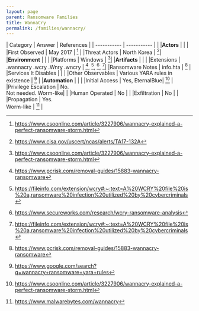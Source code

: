 ```yaml
---
layout: page
parent: Ransomware Families
title: WannaCry
permalink: /families/wannacry/
---
```


| Category | Answer | References | 
| ----------- | ----------- | | 
|**Actors** | | |
|First Observed | May 2017 | [^1] |
|Threat Actors | North Korea | [^2]|
|**Environment** | | |
|Platforms | Windows | [^3]|
|**Artifacts** | | |
|Extensions | .wannacry .wcry .Wnry .wncry | [^4], [^5], [^6], [^7]|
|Ransomware Notes | info.hta | [^8] |
|Services It Disables | | |
|Other Observables | Various YARA rules in existence | [^9] |
|**Automation** | | |
|Initial Access | Yes, EternalBlue| [^10] |
|Privilege Escalation | No.<br>Not needed. Worm-like| |
|Human Operated | No | |
|Exfiltration | No | |
|Propagation | Yes.<br>Worm-like | [^11] |


[^1]: https://www.csoonline.com/article/3227906/wannacry-explained-a-perfect-ransomware-storm.html
[^2]: https://www.cisa.gov/uscert/ncas/alerts/TA17-132A
[^3]: https://www.csoonline.com/article/3227906/wannacry-explained-a-perfect-ransomware-storm.html
[^4]: https://www.pcrisk.com/removal-guides/15883-wannacry-ransomware
[^5]: https://fileinfo.com/extension/wcry#:~:text=A%20WCRY%20file%20is%20a,ransomware%20infection%20utilized%20by%20cybercriminals
[^6]: https://www.secureworks.com/research/wcry-ransomware-analysis
[^7]: https://fileinfo.com/extension/wcry#:~:text=A%20WCRY%20file%20is%20a,ransomware%20infection%20utilized%20by%20cybercriminals
[^8]: https://www.pcrisk.com/removal-guides/15883-wannacry-ransomware
[^9]: https://www.google.com/search?q=wannacry+ransomware+yara+rules
[^10]: https://www.csoonline.com/article/3227906/wannacry-explained-a-perfect-ransomware-storm.html
[^11]: https://www.malwarebytes.com/wannacry

